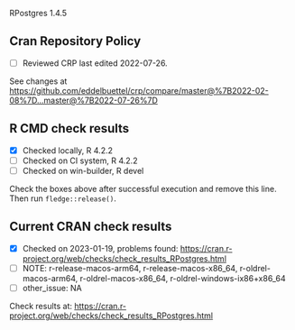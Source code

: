 RPostgres 1.4.5

## Cran Repository Policy

- [ ] Reviewed CRP last edited 2022-07-26.

See changes at https://github.com/eddelbuettel/crp/compare/master@%7B2022-02-08%7D...master@%7B2022-07-26%7D

## R CMD check results

- [x] Checked locally, R 4.2.2
- [ ] Checked on CI system, R 4.2.2
- [ ] Checked on win-builder, R devel

Check the boxes above after successful execution and remove this line. Then run `fledge::release()`.

## Current CRAN check results

- [x] Checked on 2023-01-19, problems found: https://cran.r-project.org/web/checks/check_results_RPostgres.html
- [ ] NOTE: r-release-macos-arm64, r-release-macos-x86_64, r-oldrel-macos-arm64, r-oldrel-macos-x86_64, r-oldrel-windows-ix86+x86_64
- [ ] other_issue: NA

Check results at: https://cran.r-project.org/web/checks/check_results_RPostgres.html
